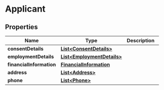 # Applicant

## Properties
Name | Type | Description | Notes
------------ | ------------- | ------------- | -------------
**consentDetails** | [**List&lt;ConsentDetails&gt;**](ConsentDetails.md) |  |  [optional]
**employmentDetails** | [**List&lt;EmploymentDetails&gt;**](EmploymentDetails.md) |  |  [optional]
**financialInformation** | [**FinancialInformation**](FinancialInformation.md) |  |  [optional]
**address** | [**List&lt;Address&gt;**](Address.md) |  |  [optional]
**phone** | [**List&lt;Phone&gt;**](Phone.md) |  |  [optional]
